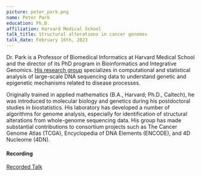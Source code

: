 ```yaml
---
picture: peter_park.png
name: Peter Park
education: Ph.D.
affiliation: Harvard Medical School
talk_title: Structural alterations in cancer genomes
talk_date: February 16th, 2023
---
```


Dr. Park is a Professor of Biomedical Informatics at Harvard Medical School and the director of its PhD program in Bioinformatics and Integrative Genomics. [His research group](http://compbio.hms.harvard.edu) specializes in computational and statistical analysis of large-scale DNA sequencing data to understand genetic and epigenetic mechanisms related to disease processes.

Originally trained in applied mathematics (B.A., Harvard; Ph.D., Caltech), he was introduced to molecular biology and genetics during his postdoctoral studies in biostatistics. His laboratory has developed a number of algorithms for genome analysis, especially for identification of structural alterations from whole-genome sequencing data. His group has made substantial contributions to consortium projects such as The Cancer Genome Atlas (TCGA), Encyclopedia of DNA Elements (ENCODE), and 4D Nucleome (4DN).


#### Recording

<!--<details><summary>Recorded Talk</summary>
<iframe width="640" height="360" src="https://drive.google.com/file/d/17NFKuGGFaj_ykydMR_c4uFC8M8758HsF/preview" allowfullscreen style="border:none;" allow="autoplay"></iframe>
</details>-->

<a href="https://drive.google.com/file/d/17NFKuGGFaj_ykydMR_c4uFC8M8758HsF/preview" target="_blank">Recorded Talk</a>
